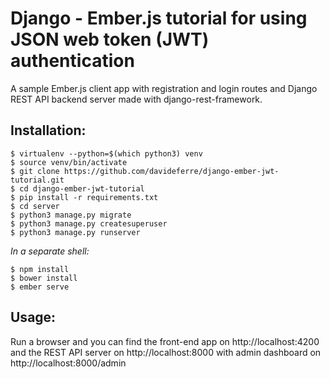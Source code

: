 Django - Ember.js tutorial for using JSON web token (JWT) authentication
======================================================================

A sample Ember.js client app with registration and login routes and Django REST API backend server made with django-rest-framework.

Installation:
-------------
    $ virtualenv --python=$(which python3) venv
    $ source venv/bin/activate
    $ git clone https://github.com/davideferre/django-ember-jwt-tutorial.git
    $ cd django-ember-jwt-tutorial
    $ pip install -r requirements.txt
    $ cd server
    $ python3 manage.py migrate
    $ python3 manage.py createsuperuser
    $ python3 manage.py runserver

_In a separate shell:_
    
    $ npm install
    $ bower install
    $ ember serve

Usage:
------
Run a browser and you can find the front-end app on http://localhost:4200 and the REST API server on http://localhost:8000 with admin dashboard on http://localhost:8000/admin
